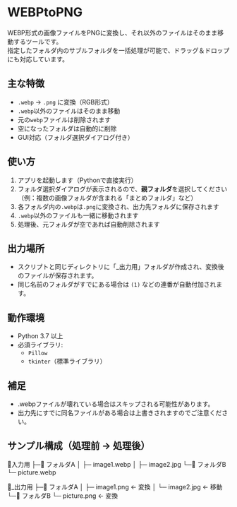 # WEBPtoPNG

WEBP形式の画像ファイルをPNGに変換し、それ以外のファイルはそのまま移動するツールです。  
指定したフォルダ内のサブルフォルダを一括処理が可能で、ドラッグ＆ドロップにも対応しています。

## 主な特徴

- `.webp` → `.png` に変換（RGB形式）
- `.webp`以外のファイルはそのまま移動
- 元の`webp`ファイルは削除されます
- 空になったフォルダは自動的に削除
- GUI対応（フォルダ選択ダイアログ付き）

## 使い方

1. アプリを起動します（Pythonで直接実行）
2. フォルダ選択ダイアログが表示されるので、**親フォルダ**を選択してください  
   （例：複数の画像フォルダが含まれる「まとめフォルダ」など）
3. 各フォルダ内の`.webp`は`.png`に変換され、出力先フォルダに保存されます
4. `.webp`以外のファイルも一緒に移動されます
5. 処理後、元フォルダが空であれば自動削除されます

## 出力場所

- スクリプトと同じディレクトリに「_出力用」フォルダが作成され、変換後のファイルが保存されます。
- 同じ名前のフォルダがすでにある場合は `(1)` などの連番が自動付加されます。

## 動作環境

- Python 3.7 以上
- 必須ライブラリ:
  - `Pillow`
  - `tkinter`（標準ライブラリ）

## 補足

- .webpファイルが壊れている場合はスキップされる可能性があります。
- 出力先にすでに同名ファイルがある場合は上書きされますのでご注意ください。


## サンプル構成（処理前 → 処理後）

📂入力用
  ├─📁 フォルダA
  │   ├─ image1.webp
  │   ├─ image2.jpg
  └─📁 フォルダB
      └─ picture.webp
      
📂_出力用
  ├─📁 フォルダA
  │   ├─ image1.png ← 変換
  │   └─ image2.jpg ← 移動
  └─📁 フォルダB
      └─ picture.png ← 変換


